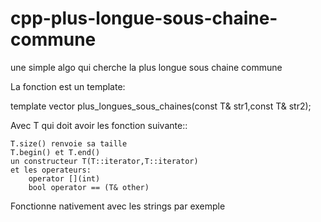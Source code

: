 cpp-plus-longue-sous-chaine-commune
===================================

une simple algo qui cherche la plus longue sous chaine commune

La fonction est un template:


template<class T>
vector<T> plus_longues_sous_chaines(const T& str1,const T& str2);

Avec T qui doit avoir les fonction suivante::

    T.size() renvoie sa taille
    T.begin() et T.end()
    un constructeur T(T::iterator,T::iterator)
    et les operateurs:
        operator [](int)
        bool operator == (T& other)

Fonctionne nativement avec les strings par exemple
